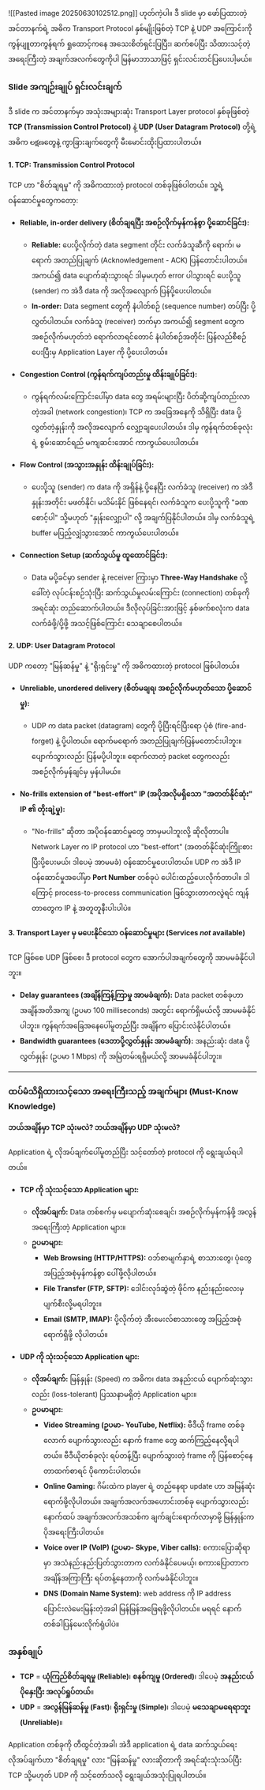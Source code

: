 ![[Pasted image 20250630102512.png]]
ဟုတ်ကဲ့ပါ။ ဒီ slide မှာ ဖော်ပြထားတဲ့ အင်တာနက်ရဲ့ အဓိက Transport Protocol နှစ်မျိုးဖြစ်တဲ့ TCP နဲ့ UDP အကြောင်းကို ကွန်ပျူတာကွန်ရက် ရှုထောင့်ကနေ အသေးစိတ်ရှင်းပြပြီး၊ ဆက်စပ်ပြီး သိထားသင့်တဲ့ အရေးကြီးတဲ့ အချက်အလက်တွေကိုပါ မြန်မာဘာသာဖြင့် ရှင်းလင်းတင်ပြပေးပါ့မယ်။

### **Slide အကျဉ်းချုပ် ရှင်းလင်းချက်**

ဒီ slide က အင်တာနက်မှာ အသုံးအများဆုံး Transport Layer protocol နှစ်ခုဖြစ်တဲ့ **TCP (Transmission Control Protocol)** နဲ့ **UDP (User Datagram Protocol)** တို့ရဲ့ အဓိက లక్షణတွေနဲ့ ကွာခြားချက်တွေကို မီးမောင်းထိုးပြထားပါတယ်။

#### **1. TCP: Transmission Control Protocol**

TCP ဟာ "စိတ်ချရမှု" ကို အဓိကထားတဲ့ protocol တစ်ခုဖြစ်ပါတယ်။ သူ့ရဲ့ ဝန်ဆောင်မှုတွေကတော့:

*   **Reliable, in-order delivery (စိတ်ချရပြီး အစဉ်လိုက်မှန်ကန်စွာ ပို့ဆောင်ခြင်း):**
    *   **Reliable:** ပေးပို့လိုက်တဲ့ data segment တိုင်း လက်ခံသူဆီကို ရောက်၊ မရောက် အတည်ပြုချက် (Acknowledgement - ACK) ပြန်တောင်းပါတယ်။ အကယ်၍ data ပျောက်ဆုံးသွားရင် ဒါမှမဟုတ် error ပါသွားရင် ပေးပို့သူ (sender) က အဲဒီ data ကို အလိုအလျောက် ပြန်ပို့ပေးပါတယ်။
    *   **In-order:** Data segment တွေကို နံပါတ်စဉ် (sequence number) တပ်ပြီး ပို့လွှတ်ပါတယ်။ လက်ခံသူ (receiver) ဘက်မှာ အကယ်၍ segment တွေက အစဉ်လိုက်မဟုတ်ဘဲ ရောက်လာရင်တောင် နံပါတ်စဉ်အတိုင်း ပြန်လည်စီစဉ်ပေးပြီးမှ Application Layer ကို ပို့ပေးပါတယ်။

*   **Congestion Control (ကွန်ရက်ကျပ်တည်းမှု ထိန်းချုပ်ခြင်း):**
    *   ကွန်ရက်လမ်းကြောင်းပေါ်မှာ data တွေ အရမ်းများပြီး ပိတ်ဆို့ကျပ်တည်းလာတဲ့အခါ (network congestion)၊ TCP က အခြေအနေကို သိရှိပြီး data ပို့လွှတ်တဲ့နှုန်းကို အလိုအလျောက် လျှော့ချပေးပါတယ်။ ဒါမှ ကွန်ရက်တစ်ခုလုံးရဲ့ စွမ်းဆောင်ရည် မကျဆင်းအောင် ကာကွယ်ပေးပါတယ်။

*   **Flow Control (အသွားအနှုန်း ထိန်းချုပ်ခြင်း):**
    *   ပေးပို့သူ (sender) က data ကို အရှိန်နဲ့ ပို့နေပြီး လက်ခံသူ (receiver) က အဲဒီနှုန်းအတိုင်း မဖတ်နိုင်၊ မသိမ်းနိုင် ဖြစ်နေရင်၊ လက်ခံသူက ပေးပို့သူကို "ခဏစောင့်ပါ" သို့မဟုတ် "နှုန်းလျှော့ပါ" လို့ အချက်ပြနိုင်ပါတယ်။ ဒါမှ လက်ခံသူရဲ့ buffer မပြည့်လျှံသွားအောင် ကာကွယ်ပေးပါတယ်။

*   **Connection Setup (ဆက်သွယ်မှု ထူထောင်ခြင်း):**
    *   Data မပို့ခင်မှာ sender နဲ့ receiver ကြားမှာ **Three-Way Handshake** လို့ခေါ်တဲ့ လုပ်ငန်းစဉ်သုံးပြီး ဆက်သွယ်မှုလမ်းကြောင်း (connection) တစ်ခုကို အရင်ဆုံး တည်ဆောက်ပါတယ်။ ဒီလိုလုပ်ခြင်းအားဖြင့် နှစ်ဖက်စလုံးက data လက်ခံဖို့/ပို့ဖို့ အသင့်ဖြစ်ကြောင်း သေချာစေပါတယ်။

#### **2. UDP: User Datagram Protocol**

UDP ကတော့ "မြန်ဆန်မှု" နဲ့ "ရိုးရှင်းမှု" ကို အဓိကထားတဲ့ protocol ဖြစ်ပါတယ်။

*   **Unreliable, unordered delivery (စိတ်မချရ၊ အစဉ်လိုက်မဟုတ်သော ပို့ဆောင်မှု):**
    *   UDP က data packet (datagram) တွေကို ပို့ပြီးရင်ပြီးရော ပုံစံ (fire-and-forget) နဲ့ ပို့ပါတယ်။ ရောက်မရောက် အတည်ပြုချက်ပြန်မတောင်းပါဘူး။ ပျောက်သွားလည်း ပြန်မပို့ပါဘူး။ ရောက်လာတဲ့ packet တွေကလည်း အစဉ်လိုက်မှန်ချင်မှ မှန်ပါမယ်။

*   **No-frills extension of "best-effort" IP (အပိုအလိုမရှိသော "အတတ်နိုင်ဆုံး" IP ၏ တိုးချဲ့မှု):**
    *   "No-frills" ဆိုတာ အပိုဝန်ဆောင်မှုတွေ ဘာမှမပါဘူးလို့ ဆိုလိုတာပါ။ Network Layer က IP protocol ဟာ "best-effort" (အတတ်နိုင်ဆုံးကြိုးစားပြီးပို့ပေးမယ်၊ ဒါပေမဲ့ အာမမခံ) ဝန်ဆောင်မှုပေးပါတယ်။ UDP က အဲဒီ IP ဝန်ဆောင်မှုအပေါ်မှာ **Port Number** တစ်ခုပဲ ပေါင်းထည့်ပေးလိုက်တာပါ။ ဒါကြောင့် process-to-process communication ဖြစ်သွားတာကလွဲရင် ကျန်တာတွေက IP နဲ့ အတူတူနီးပါးပါပဲ။

#### **3. Transport Layer မှ မပေးနိုင်သော ဝန်ဆောင်မှုများ (Services *not* available)**

TCP ဖြစ်စေ UDP ဖြစ်စေ၊ ဒီ protocol တွေက အောက်ပါအချက်တွေကို အာမမခံနိုင်ပါဘူး။

*   **Delay guarantees (အချိန်ကြန့်ကြာမှု အာမခံချက်):** Data packet တစ်ခုဟာ အချိန်အတိအကျ (ဥပမာ 100 milliseconds) အတွင်း ရောက်ရှိမယ်လို့ အာမမခံနိုင်ပါဘူး။ ကွန်ရက်အခြေအနေပေါ်မူတည်ပြီး အချိန်က ပြောင်းလဲနိုင်ပါတယ်။
*   **Bandwidth guarantees (ဒေတာပို့လွှတ်နှုန်း အာမခံချက်):** အနည်းဆုံး data ပို့လွှတ်နှုန်း (ဥပမာ 1 Mbps) ကို အမြဲတမ်းရရှိမယ်လို့ အာမမခံနိုင်ပါဘူး။

---

### **ထပ်မံသိရှိထားသင့်သော အရေးကြီးသည့် အချက်များ (Must-Know Knowledge)**

#### **ဘယ်အချိန်မှာ TCP သုံးမလဲ? ဘယ်အချိန်မှာ UDP သုံးမလဲ?**

Application ရဲ့ လိုအပ်ချက်ပေါ်မူတည်ပြီး သင့်တော်တဲ့ protocol ကို ရွေးချယ်ရပါတယ်။

*   **TCP ကို သုံးသင့်သော Application များ:**
    *   **လိုအပ်ချက်:** Data တစ်စက်မှ မပျောက်ဆုံးစေချင်၊ အစဉ်လိုက်မှန်ကန်ဖို့ အလွန်အရေးကြီးတဲ့ Application များ။
    *   **ဥပမာများ:**
        *   **Web Browsing (HTTP/HTTPS):** ဝဘ်စာမျက်နှာရဲ့ စာသားတွေ၊ ပုံတွေ အပြည့်အစုံမှန်ကန်စွာ ပေါ်ဖို့လိုပါတယ်။
        *   **File Transfer (FTP, SFTP):** ဒေါင်းလုဒ်ဆွဲတဲ့ ဖိုင်က နည်းနည်းလေးမှ ပျက်စီးလို့မရပါဘူး။
        *   **Email (SMTP, IMAP):** ပို့လိုက်တဲ့ အီးမေးလ်စာသားတွေ အပြည့်အစုံ ရောက်ရှိဖို့ လိုပါတယ်။

*   **UDP ကို သုံးသင့်သော Application များ:**
    *   **လိုအပ်ချက်:** မြန်နှုန်း (Speed) က အဓိက၊ data အနည်းငယ် ပျောက်ဆုံးသွားလည်း (loss-tolerant) ပြဿနာမရှိတဲ့ Application များ။
    *   **ဥပမာများ:**
        *   **Video Streaming (ဥပမာ- YouTube, Netflix):** ဗီဒီယို frame တစ်ခုလောက် ပျောက်သွားလည်း နောက် frame တွေ ဆက်ကြည့်နေလို့ရပါတယ်။ ဗီဒီယိုတစ်ခုလုံး ရပ်တန့်ပြီး ပျောက်သွားတဲ့ frame ကို ပြန်စောင့်နေတာထက်စာရင် ပိုကောင်းပါတယ်။
        *   **Online Gaming:** ဂိမ်းထဲက player ရဲ့ တည်နေရာ update ဟာ အမြန်ဆုံးရောက်ဖို့လိုပါတယ်။ အချက်အလက်အဟောင်းတစ်ခု ပျောက်သွားလည်း နောက်ထပ် အချက်အလက်အသစ်က ချက်ချင်းရောက်လာမှာမို့ မြန်နှုန်းက ပိုအရေးကြီးပါတယ်။
        *   **Voice over IP (VoIP) (ဥပမာ- Skype, Viber calls):** စကားပြောဆိုရာမှာ အသံနည်းနည်းပြတ်သွားတာက လက်ခံနိုင်ပေမယ့်၊ စကားပြောတာက အချိန်အကြာကြီး ရပ်တန့်နေတာကို လက်မခံနိုင်ပါဘူး။
        *   **DNS (Domain Name System):** web address ကို IP address ပြောင်းလဲမေးမြန်းတဲ့အခါ မြန်မြန်အဖြေရဖို့လိုပါတယ်။ မရရင် နောက်တစ်ခါပြန်မေးလိုက်ရုံပါပဲ။

### **အနှစ်ချုပ်**

*   **TCP** = **ယုံကြည်စိတ်ချရမှု (Reliable)**၊ **စနစ်ကျမှု (Ordered)**၊ ဒါပေမဲ့ **အနည်းငယ်ပိုနှေးပြီး အလုပ်ရှုပ်တယ်**။
*   **UDP** = **အလွန်မြန်ဆန်မှု (Fast)**၊ **ရိုးရှင်းမှု (Simple)**၊ ဒါပေမဲ့ **မသေချာမရေရာဘူး (Unreliable)**။

Application တစ်ခုကို တီထွင်တဲ့အခါ၊ အဲဒီ application ရဲ့ data ဆက်သွယ်ရေးလိုအပ်ချက်ဟာ "စိတ်ချရမှု" လား "မြန်ဆန်မှု" လားဆိုတာကို အရင်ဆုံးသုံးသပ်ပြီး TCP သို့မဟုတ် UDP ကို သင့်တော်သလို ရွေးချယ်အသုံးပြုရပါတယ်။